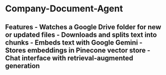 # Company-Document-Agent
## **Features** - Watches a Google Drive folder for new or updated files - Downloads and splits text into chunks - Embeds text with Google Gemini - Stores embeddings in Pinecone vector store - Chat interface with retrieval-augmented generation
